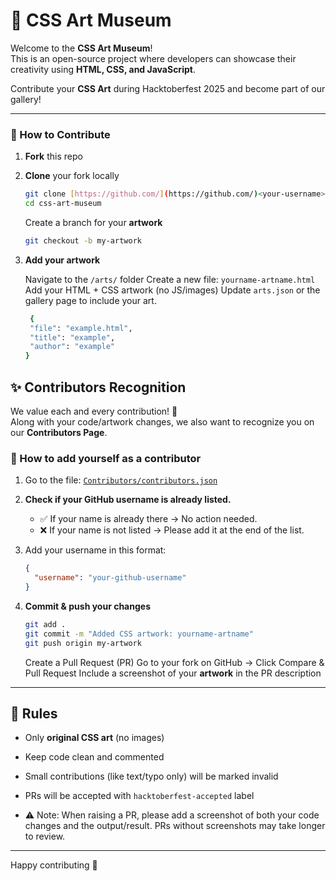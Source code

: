 # 🎨 CSS Art Museum

Welcome to the **CSS Art Museum**!  
This is an open-source project where developers can showcase their creativity using **HTML, CSS, and JavaScript**.  

Contribute your **CSS Art** during Hacktoberfest 2025 and become part of our gallery!  

---

### 🚀 How to Contribute

1. **Fork** this repo
2. **Clone** your fork locally
    ```bash
    git clone [https://github.com/](https://github.com/)<your-username>/css-art-museum.git
    cd css-art-museum
    ```
    Create a branch for your **artwork**
    ```bash
    git checkout -b my-artwork
    ```

3. **Add your artwork**

    Navigate to the `/arts/` folder
    Create a new file: `yourname-artname.html` 
    Add your HTML + CSS artwork (no JS/images)
    Update `arts.json` or the gallery page to include your art.
   ```bash
    {
    "file": "example.html",
    "title": "example",
    "author": "example"
   }
   ```

## ✨ Contributors Recognition
We value each and every contribution! 🎉  
Along with your code/artwork changes, we also want to recognize you on our **Contributors Page**.  

### 📝 How to add yourself as a contributor
1. Go to the file: [`Contributors/contributors.json`](Contributors/contributors.json)
2. **Check if your GitHub username is already listed.**
   - ✅ If your name is already there → No action needed.  
   - ❌ If your name is not listed → Please add it at the end of the list.
3. Add your username in this format:
   ```json
   {
     "username": "your-github-username"
   }
   ```


5. **Commit & push your changes**

    ```bash
    git add .
    git commit -m "Added CSS artwork: yourname-artname"
    git push origin my-artwork
    ```
    Create a Pull Request (PR)
    Go to your fork on GitHub -> Click Compare & Pull Request
    Include a screenshot of your **artwork** in the PR description


---

## 📌 Rules
- Only **original CSS art** (no images)  
- Keep code clean and commented  
- Small contributions (like text/typo only) will be marked invalid  
- PRs will be accepted with `hacktoberfest-accepted` label

- ⚠️ Note: When raising a PR, please add a screenshot of both your code changes and the output/result. PRs without screenshots may take longer to review.

--- 

Happy contributing 💖
